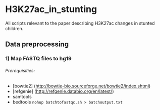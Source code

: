 # H3K27ac_in_stunting
All scripts relevant to the paper describing H3K27ac changes in stunted children.

## Data preprocessing
### 1) Map FASTQ files to hg19
###### Prerequisities:
+ [bowtie2] (http://bowtie-bio.sourceforge.net/bowtie2/index.shtml)
+ [refgenie] (http://refgenie.databio.org/en/latest/)
+ samtools
+ bedtools
`nohup batchtofastqc.sh > batchoutput.txt `
